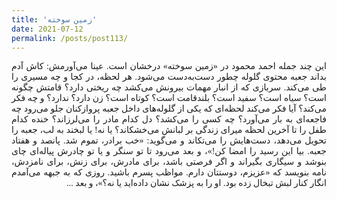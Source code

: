```yaml
---
title: 'زمین سوخته'
date: 2021-07-12
permalink: /posts/post113/
---
```

<div align="justify" dir="rtl" style="font-family:vazir;">

این چند جمله احمد محمود در «زمین سوخته» درخشان است. عینا می‌آورمش: کاش آدم بداند جعبه محتوی گلوله چطور دست‌به‌دست می‌شود. هر لحظه، در کجا و چه مسیری را طی می‌کند. سربازی که از انبار مهمات بیرونش می‌کشد چه ریختی دارد؟ قامتش چگونه است؟ سیاه است؟ سفید است؟ بلندقامت است؟ کوتاه است؟ زن دارد؟ ندارد؟ و چه فکر می‌کند؟ آیا فکر می‌کند لحظه‌ای که یکی از گلوله‌های داخل جعبه پروازکنان جلو می‌رود چه فاجعه‌ای به بار می‌آورد؟ چه کسی را می‌کشد؟ دل کدام مادر را می‌لرزاند؟ خنده کدام طفل را تا آخرین لحظه میرای زندگی بر لبانش می‌خشکاند؟ یا نه! یا لبخند به لب، جعبه را تحویل می‌دهد، دست‌هایش را می‌تکاند و می‌گوید: «خب برادر، تموم شد. پانصد و هفتاد جعبه. بیا این رسید را امضا کن!»، و بعد می‌رود تا تو سنگر و یا تو چادرش پیاله‌ای چای بنوشد و سیگاری بگیراند و اگر فرصتی باشد، برای مادرش، برای زنش، برای نامزدش، نامه بنویسد که «عزیزم، دوستتان دارم. مواظب پسرم باشید. روزی که به جبهه می‌آمدم انگار کنار لبش تبخال زده بود. او را به پزشک نشان داده‌اید یا نه؟»، و بعد ...

</div>


